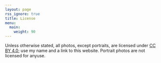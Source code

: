 ```yaml
---
layout: page
rss_ignore: true
title: License
menu:
  main:
    weight: 90
---
```




Unless otherwise stated, all photos, except portraits, are licensed under [CC BY 4.0](https://creativecommons.org/licenses/by/4.0/); use my name and a link to this website. Portrait photos are not licensed for anyuse.
